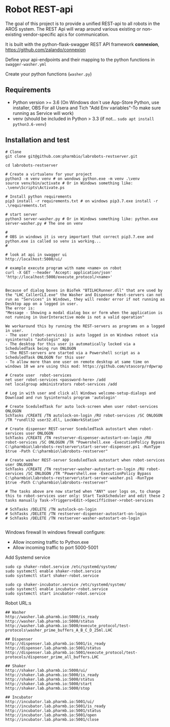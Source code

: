 # Robot REST-api
The goal of this project is to provide a unified REST-api to all robots in the AROS system. The REST Api will wrap around various existing or non-existing vendor-specific api:s for communication.

It is built with the python-flask-swagger REST API framework **connexion**, https://github.com/zalando/connexion

Define your api-endpoints and their mapping to the python functions in `swagger-washer.yml`

Create your python functions (`washer.py`)

## Requirements
- Python version >= 3.6 (On Windows don´t use App-Store Python, use installer, OBS For all Usera and Tich "Add Env variables"-To make sure running as Service will work)
- venv (should be included in Python > 3.3 (if not... `sudo apt install python3.6-venv`)

## Installation and test
```
# Clone
git clone git@github.com:pharmbio/labrobots-restserver.git

cd labrobots-restserver

# Create a virtualenv for your project
python3 -m venv venv # on wondows python.exe -m venv .\venv
source venv/bin/activate # Or in Windows something like: .\venv\Scripts\Activate.ps

# Install python requirements
pip3 install -r requirements.txt # on windows pip3.7.exe install -r .\requirements.txt

# start server
python3 server-washer.py # Or in Windows something like: python.exe server-washer.py # The one on venv

#
# OBS in windows it is very important that correct pip3.7.exe and python.exe is called so venv is working...
#

# look at api in swagger ui
http://localhost:5000/ui/

# example execute program with name <name> on robot
curl -X GET --header 'Accept: application/json' 'http://localhost:5000/execute_protocol/<name>' 


Because of dialog boxes in BioTek "BTILHCRunner.dll" that are used by the "LHC_CallerCLI.exe" the Washer and Dispenser Rest-servers can not run as "Services" in Windows, they will render error if not running as Desktop app on a logged in user.
The error is:
"Message - Showing a modal dialog box or form when the application is not running in UserInteractive mode is not a valid operation"

We workaround this by running the REST-servers as programs on a logged in user.
- The user (robot-services) is auto logged in on Windows reboot via sysinternals "autologin" app
- The desktop for this user is automatically locked via a ScheduledTask being run ONLOGON
- The REST-servers are started via a Powershell script as a ScheduledTask ONLOGON for this user
- To allow more than one user on remote desktop at same time on windows 10 we are using this mod: https://github.com/stascorp/rdpwrap

# Create user  robot-services
net user robot-services <password-here> /add
net localgroup administrators robot-services /add

# Log in with user and click all Windows welcome-setup-dialogs and Download and run Sysinternals program 'autologin'

# Create SceduledTask for auto lock-screen when user robot-services ONLOGON
SchTasks /CREATE /TN autolock-on-login /RU robot-services /SC ONLOGON /TR "rundll32 user32.dll, LockWorkStation"

# Create dispenser REST-server SceduledTask autostart when robot-services user ONLOGON
SchTasks /CREATE /TN restserver-dispenser-autostart-on-login /RU robot-services /SC ONLOGON /TR "Powershell.exe -ExecutionPolicy Bypass C:\pharmbio\labrobots-restserver\start-server-dispenser.ps1 -RunType $true -Path C:\pharmbio\labrobots-restserver"

# Create washer REST-server SceduledTask autostart when robot-services user ONLOGON
SchTasks /CREATE /TN restserver-washer-autostart-on-login /RU robot-services /SC ONLOGON /TR "Powershell.exe -ExecutionPolicy Bypass C:\pharmbio\labrobots-restserver\start-server-washer.ps1 -RunType $true -Path C:\pharmbio\labrobots-restserver"

# The tasks above are now started when "ANY" user logs on, to change this to robot-services user only: Start TaskScheduler and edit these 2 tasks manually Task->Triggers>Edit->SpecifficUser->robot-services

# SchTasks /DELETE /TN autolock-on-login
# SchTasks /DELETE /TN restserver-dispenser-autostart-on-login
# SchTasks /DELETE /TN restserver-washer-autostart-on-login
 
```
Windows firewall
In windows firewall configure:
- Allow incoming traffic to Python.exe
- Allow incoming traffic to port 5000-5001 


Add Systemd service
```
sudo cp shaker-robot.service /etc/systemd/system/
sudo systemctl enable shaker-robot.service 
sudo systemctl start shaker-robot.service 

sudo cp shaker-incubator.service /etc/systemd/system/
sudo systemctl enable incubator-robot.service 
sudo systemctl start incubator-robot.service 
```

Robot URL:s
```
## Washer
http://washer.lab.pharmb.io:5000/is_ready
http://washer.lab.pharmb.io:5000/status
http://washer.lab.pharmb.io:5000/execute_protocol/test-protocols\washer_prime_buffers_A_B_C_D_25ml.LHC

## Dispenser
http://dispenser.lab.pharmb.io:5001/is_ready
http://dispenser.lab.pharmb.io:5001/status
http://dispenser.lab.pharmb.io:5001/execute_protocol/test-protocols/dispenser_prime_all_buffers.LHC

## Shaker
http://shaker.lab.pharmb.io:5000/ui/
http://shaker.lab.pharmb.io:5000/is_ready
http://shaker.lab.pharmb.io:5000/status
http://shaker.lab.pharmb.io:5000/start
http://shaker.lab.pharmb.io:5000/stop

## Incubator
http://incubator.lab.pharmb.io:5001/ui/
http://incubator.lab.pharmb.io:5001/is_ready
http://incubator.lab.pharmb.io:5001/status
http://incubator.lab.pharmb.io:5001/open
http://incubator.lab.pharmb.io:5001/close

```



